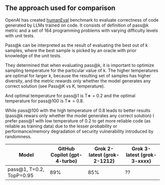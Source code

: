 

## The approach used for comparison
OpenAI has created [humanEval](https://arxiv.org/abs/2107.03374) benchmark to evaluate correctness of code generated by LLMs trained on code.
It consists of definition of pass@k metric and a set of 164 programming problems with varying difficulty levels with unit tests.

Pass@k can be interpreted as the result of evaluating the best out of k samples, where the best sample is picked by an oracle with prior knowledge of the unit tests.

They determined that when evaluating pass@k, it is important to optimize sampling temperature for the particular value of k. 
The higher temperatures are optimal for larger k, because the resulting set of samples has higher diversity, and the metric rewards only whether the model generates any correct solution (see Pass@K vs K, temperature).

And optimal temperature for pass@1 is T∗ = 0.2 and the optimal temperature for pass@100 is T∗ = 0.8.

While pass@100 with the high temperature of 0.8 leads to better results (pass@k rewars only whether the model generates any correct solution) I prefer pass@1 with low temperature of 0.2 to get more reliable code (as reliable as training data) due to the lesser probability or performance/memory degradation of security vulnerability introduced by randomness.


| Model | GitHub Copilot (gpt-4-turbo) | Grok 2-latest (grok-2-1212) | Grok 3- latest (grok-3-xxxx)|
| -- | -- | -- | -- | 
| pass@1, T=0.2, TopP=0.95 | 89% | 85% | ?? | 


